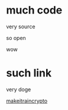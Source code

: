 # much code

very source

so open

wow

# such link

very doge

[makeitraincrypto](https://makeitraincrypto.com)
